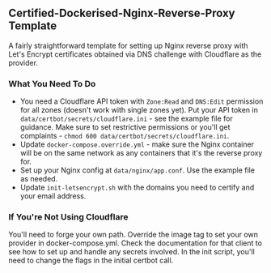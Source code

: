 ## Certified-Dockerised-Nginx-Reverse-Proxy Template
A fairly straightforward template for setting up Nginx reverse proxy with Let's Encrypt certificates obtained via DNS challenge with Cloudflare as the provider.

### What You Need To Do
- You need a Cloudflare API token with `Zone:Read` and `DNS:Edit` permission for all zones (doesn't work with single zones yet). Put your API token in `data/certbot/secrets/cloudflare.ini` - see the example file for guidance. Make sure to set restrictive permissions or you'll get complaints - `chmod 600 data/certbot/secrets/cloudflare.ini`.
- Update `docker-compose.override.yml` - make sure the Nginx container will be on the same network as any containers that it's the reverse proxy for.
- Set up your Nginx config at `data/nginx/app.conf`. Use the example file as needed.
- Update `init-letsencrypt.sh` with the domains you need to certify and your email address.

### If You're Not Using Cloudflare
You'll need to forge your own path. Override the image tag to set your own
provider in docker-compose.yml. Check the documentation for that client to see
how to set up and handle any secrets involved. In the init script, you'll need
to change the flags in the initial certbot call.
